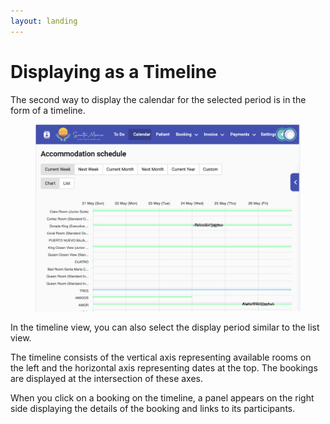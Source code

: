 ```yaml
---
layout: landing
---
```


# Displaying as a Timeline

The second way to display the calendar for the selected period is in the form of a timeline.

<figure><img src="../../../.gitbook/assets/Screenshot 2023-05-23 at 21.18.12.png" alt=""><figcaption></figcaption></figure>

In the timeline view, you can also select the display period similar to the list view.&#x20;

The timeline consists of the vertical axis representing available rooms on the left and the horizontal axis representing dates at the top. The bookings are displayed at the intersection of these axes.

When you click on a booking on the timeline, a panel appears on the right side displaying the details of the booking and links to its participants.
